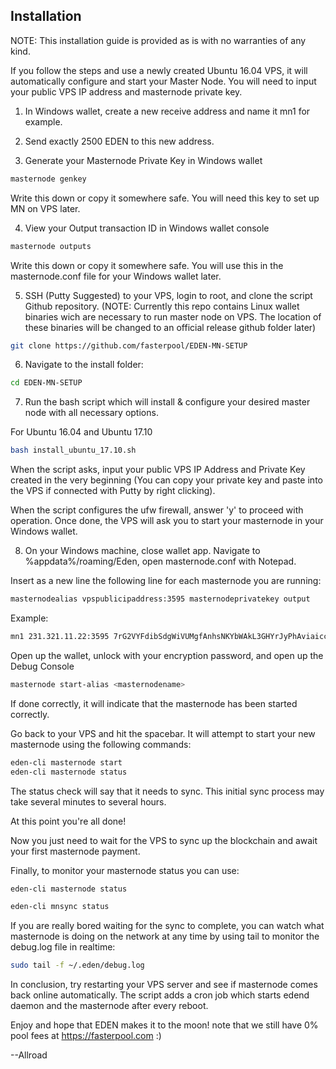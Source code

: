 ## Installation

NOTE: This installation guide is provided as is with no warranties of any kind.

If you follow the steps and use a newly created Ubuntu 16.04 VPS, it will automatically configure and start your Master Node. You will need to input your public VPS IP address and masternode private key.

1) In Windows wallet, create a new receive address and name it mn1 for example.

2) Send exactly 2500 EDEN to this new address.

3) Generate your Masternode Private Key in Windows wallet
```bash
masternode genkey
```
Write this down or copy it somewhere safe. You will need this key to set up MN on VPS later.

4) View your Output transaction ID in Windows wallet console

```bash
masternode outputs
```
Write this down or copy it somewhere safe. You will use this in the masternode.conf file for your Windows wallet later.

5) SSH (Putty Suggested) to your VPS, login to root, and clone the script Github repository. 
(NOTE: Currently this repo contains Linux wallet binaries wich are necessary to run master node on VPS. The location of these binaries will be changed to an official release github folder later)

```bash
git clone https://github.com/fasterpool/EDEN-MN-SETUP
```
6) Navigate to the install folder:

```bash
cd EDEN-MN-SETUP
```

7) Run the bash script which will install & configure your desired master node with all necessary options.

For Ubuntu 16.04 and Ubuntu 17.10

```bash
bash install_ubuntu_17.10.sh
```

When the script asks, input your public VPS IP Address and Private Key created in the very beginning (You can copy your private key and paste into the VPS if connected with Putty by right clicking).

When the script configures the ufw firewall, answer 'y' to proceed with operation.
Once done, the VPS will ask you to start your masternode in your Windows wallet.

8) On your Windows machine, close wallet app. Navigate to %appdata%/roaming/Eden, open masternode.conf with Notepad.

Insert as a new line the following line for each masternode you are running:

```bash
masternodealias vpspublicipaddress:3595 masternodeprivatekey output
```
Example:
```bash
mn1 231.321.11.22:3595 7rG2VYFdibSdgWiVUMgfAnhsNKYbWAkL3GHYrJyPhAviaiccC1Z 06ffb02bf3ae7281392e82fa682b1e3c07c8d49c8f19ac9a429cfbf40a0d16da 1
```


Open up the wallet, unlock with your encryption password, and open up the Debug Console

```bash
masternode start-alias <masternodename>
```
If done correctly, it will indicate that the masternode has been started correctly. 

Go back to your VPS and hit the spacebar. It will attempt to start your new masternode using the following commands:

```bash
eden-cli masternode start
eden-cli masternode status
```

The status check will say that it needs to sync. This initial sync process may take several minutes to several hours.

At this point you're all done!

Now you just need to wait for the VPS to sync up the blockchain and await your first masternode payment.

Finally, to monitor your masternode status you can use:

```bash
eden-cli masternode status

eden-cli mnsync status
```

If you are really bored waiting for the sync to complete, you can watch what masternode is doing on the network at any time by using tail to monitor the debug.log file in realtime:

```bash
sudo tail -f ~/.eden/debug.log
```

In conclusion, try restarting your VPS server and see if masternode comes back online automatically. The script adds a cron job which starts edend daemon and the masternode after every reboot.

Enjoy and hope that EDEN makes it to the moon!
note that we still have 0% pool fees at https://fasterpool.com :)

--Allroad

